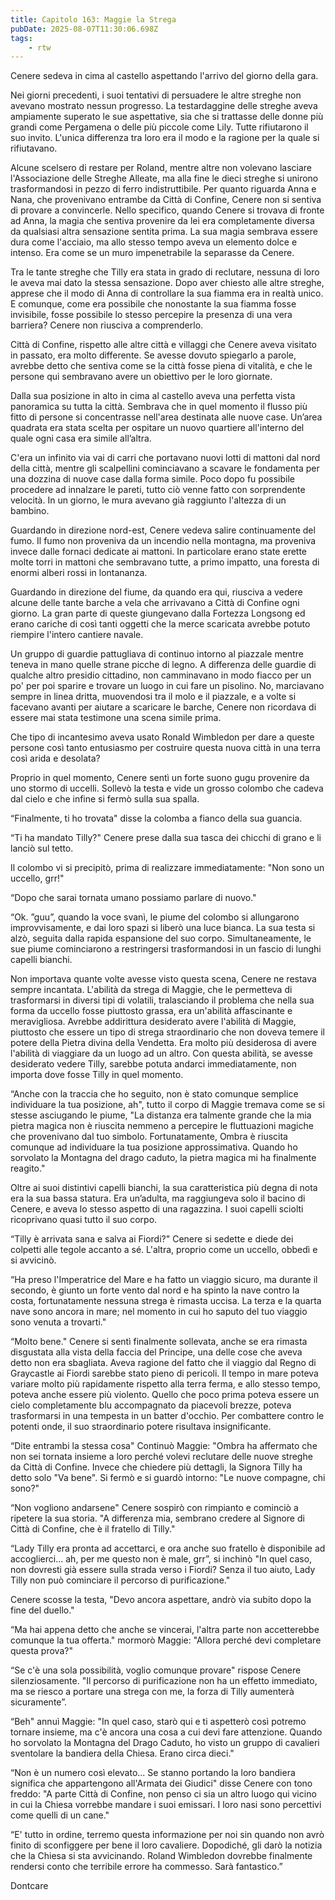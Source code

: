 ```yaml
---
title: Capitolo 163: Maggie la Strega
pubDate: 2025-08-07T11:30:06.698Z
tags:
    - rtw
---
```







Cenere sedeva in cima al castello aspettando l'arrivo del giorno della gara.


Nei giorni precedenti, i suoi tentativi di persuadere le altre streghe non avevano mostrato nessun progresso. La testardaggine delle streghe aveva ampiamente superato le sue aspettative, sia che si trattasse delle donne più grandi come Pergamena o delle più piccole come Lily. Tutte rifiutarono il suo invito. L'unica differenza tra loro era il modo e la ragione per la quale si rifiutavano.


Alcune scelsero di restare per Roland, mentre altre non volevano lasciare l'Associazione delle Streghe Alleate, ma alla fine le dieci streghe si unirono trasformandosi in pezzo di ferro indistruttibile. Per quanto riguarda Anna e Nana, che provenivano entrambe da Città di Confine, Cenere non si sentiva di provare a convincerle. Nello specifico, quando Cenere si trovava di fronte ad Anna, la magia che sentiva provenire da lei era completamente diversa da qualsiasi altra sensazione sentita prima. La sua magia sembrava essere dura come l'acciaio, ma allo stesso tempo aveva un elemento dolce e intenso. Era come se un muro impenetrabile la separasse da Cenere.


Tra le tante streghe che Tilly era stata in grado di reclutare, nessuna di loro le aveva mai dato la stessa sensazione. Dopo aver chiesto alle altre streghe, apprese che il modo di Anna di controllare la sua fiamma era in realtà unico. E comunque, come era possibile che nonostante la sua fiamma fosse invisibile, fosse possibile lo stesso percepire la presenza di una vera barriera? Cenere non riusciva a comprenderlo.


Città di Confine, rispetto alle altre città e villaggi che Cenere aveva visitato in passato, era molto differente. Se avesse dovuto spiegarlo a parole, avrebbe detto che sentiva come se la città fosse piena di vitalità, e che le persone qui sembravano avere un obiettivo per le loro giornate.


Dalla sua posizione in alto in cima al castello aveva una perfetta vista panoramica su tutta la città. Sembrava che in quel momento il flusso più fitto di persone si concentrasse nell'area destinata alle nuove case. Un’area quadrata era stata scelta per ospitare un nuovo quartiere all'interno del quale ogni casa era simile all’altra.


C'era un infinito via vai di carri che portavano nuovi lotti di mattoni dal nord della città, mentre gli scalpellini cominciavano a scavare le fondamenta per una dozzina di nuove case dalla forma simile. Poco dopo fu possibile procedere ad innalzare le pareti, tutto ciò venne fatto con sorprendente velocità. In un giorno, le mura avevano già raggiunto l'altezza di un bambino.


Guardando in direzione nord-est, Cenere vedeva salire continuamente del fumo. Il fumo non proveniva da un incendio nella montagna, ma proveniva invece dalle fornaci dedicate ai mattoni. In particolare erano state erette molte torri in mattoni che sembravano tutte, a primo impatto, una foresta di enormi alberi rossi in lontananza.


Guardando in direzione del fiume, da quando era qui, riusciva a vedere alcune delle tante barche a vela che arrivavano a Città di Confine ogni giorno. La gran parte di queste giungevano dalla Fortezza Longsong ed erano cariche di così tanti oggetti che la merce scaricata avrebbe potuto riempire l'intero cantiere navale.


Un gruppo di guardie pattugliava di continuo intorno al piazzale mentre teneva in mano quelle strane picche di legno. A differenza delle guardie di qualche altro presidio cittadino, non camminavano in modo fiacco per un po' per poi sparire e trovare un luogo in cui fare un pisolino. No, marciavano sempre in linea dritta, muovendosi tra il molo e il piazzale, e a volte si facevano avanti per aiutare a scaricare le barche, Cenere non ricordava di essere mai stata testimone una scena simile prima.


Che tipo di incantesimo aveva usato Ronald Wimbledon per dare a queste persone così tanto entusiasmo per costruire questa nuova città in una terra così arida e desolata?


Proprio in quel momento, Cenere sentì un forte suono gugu provenire da uno stormo di uccelli. Sollevò la testa e vide un grosso colombo che cadeva dal cielo e che infine si fermò sulla sua spalla.


“Finalmente, ti ho trovata" disse la colomba a fianco della sua guancia.


“Ti ha mandato Tilly?" Cenere prese dalla sua tasca dei chicchi di grano e li lanciò sul tetto.


Il colombo vi si precipitò, prima di realizzare immediatamente: "Non sono un uccello, grr!"


“Dopo che sarai tornata umano possiamo parlare di nuovo."


“Ok. ”guu”, quando la voce svanì, le piume del colombo si allungarono improvvisamente, e dai loro spazi si liberò una luce bianca. La sua testa si alzò, seguita dalla rapida espansione del suo corpo. Simultaneamente, le sue piume cominciarono a restringersi trasformandosi in un fascio di lunghi capelli bianchi.


Non importava quante volte avesse visto questa scena, Cenere ne restava sempre incantata. L'abilità da strega di Maggie, che le permetteva di trasformarsi in diversi tipi di volatili, tralasciando il problema che nella sua forma da uccello fosse piuttosto grassa, era un'abilità affascinante e meravigliosa. Avrebbe addirittura desiderato avere l'abilità di Maggie, piuttosto che essere un tipo di strega straordinario che non doveva temere il potere della Pietra divina della Vendetta. Era molto più desiderosa di avere l'abilità di viaggiare da un luogo ad un altro. Con questa abilità, se avesse desiderato vedere Tilly, sarebbe potuta andarci immediatamente, non importa dove fosse Tilly  in quel momento.


“Anche con la traccia che ho seguito, non è stato comunque semplice individuare la tua posizione, ah", tutto il corpo di Maggie tremava come se si stesse asciugando le piume, "La distanza era talmente grande che la mia pietra magica non è riuscita nemmeno a percepire le fluttuazioni magiche che provenivano dal tuo simbolo. Fortunatamente, Ombra è riuscita comunque ad individuare la tua posizione approssimativa. Quando ho sorvolato la Montagna del drago caduto, la pietra magica mi ha finalmente reagito."


Oltre ai suoi distintivi capelli bianchi, la sua caratteristica più degna di nota era la sua bassa statura. Era un’adulta, ma raggiungeva solo il bacino di Cenere, e aveva lo stesso aspetto di una ragazzina. I suoi capelli sciolti ricoprivano quasi tutto il suo corpo.


“Tilly è arrivata sana e salva ai Fiordi?" Cenere si sedette e diede dei colpetti alle tegole accanto a sé. L'altra, proprio come un uccello, obbedì e si avvicinò.


“Ha preso l'Imperatrice del Mare e ha fatto un viaggio sicuro, ma durante il secondo, è giunto un forte vento dal nord e ha spinto la nave contro la costa, fortunatamente nessuna strega è rimasta uccisa. La terza e la quarta nave sono ancora in mare; nel momento in cui ho saputo del tuo viaggio sono venuta a trovarti."


“Molto bene." Cenere si sentì finalmente sollevata, anche se era rimasta disgustata alla vista della faccia del Principe, una delle cose che aveva detto non era sbagliata. Aveva ragione del fatto che il viaggio dal Regno di Graycastle ai Fiordi sarebbe stato pieno di pericoli. Il tempo in mare poteva variare molto più rapidamente rispetto alla terra ferma, e allo stesso tempo, poteva anche essere più violento. Quello che poco prima poteva essere un cielo completamente blu accompagnato da piacevoli brezze, poteva trasformarsi in una tempesta in un batter d'occhio. Per combattere contro le potenti onde, il suo straordinario potere risultava insignificante.


“Dite entrambi la stessa cosa" Continuò Maggie: "Ombra ha affermato che non sei tornata insieme a loro perché volevi reclutare delle nuove streghe da Città di Confine. Invece che chiedere più dettagli, la Signora Tilly ha detto solo "Va bene". Si fermò e si guardò intorno: "Le nuove compagne, chi sono?"


“Non vogliono andarsene" Cenere sospirò con rimpianto e cominciò a ripetere la sua storia. "A differenza mia, sembrano credere al Signore di Città di Confine, che è il fratello di Tilly."


“Lady Tilly era pronta ad accettarci, e ora anche suo fratello è disponibile ad accoglierci... ah, per me questo non è male, grr”, si inchinò "In quel caso, non dovresti già essere sulla strada verso i Fiordi? Senza il tuo aiuto, Lady Tilly non può cominciare il percorso di purificazione."


Cenere scosse la testa, "Devo ancora aspettare, andrò via subito dopo la fine del duello."


“Ma hai appena detto che anche se vincerai, l'altra parte non accetterebbe comunque la tua offerta." mormorò Maggie: "Allora perché devi completare questa prova?"


“Se c'è una sola possibilità, voglio comunque provare" rispose Cenere silenziosamente. "Il percorso di purificazione non ha un effetto immediato, ma se riesco a portare una strega con me, la forza di Tilly aumenterà sicuramente”.


“Beh" annuì Maggie: "In quel caso, starò qui e ti aspetterò così potremo tornare insieme, ma c'è ancora una cosa a cui devi fare attenzione. Quando ho sorvolato la Montagna del Drago Caduto, ho visto un gruppo di cavalieri sventolare la bandiera della Chiesa. Erano circa dieci."


“Non è un numero così elevato... Se stanno portando la loro bandiera significa che appartengono all'Armata dei Giudici" disse Cenere con tono freddo: "A parte Città di Confine, non penso ci sia un altro luogo qui vicino in cui la Chiesa vorrebbe mandare i suoi emissari. I loro nasi sono percettivi come quelli di un cane."


“E' tutto in ordine, terremo questa informazione per noi sin quando non avrò finito di sconfiggere per bene il loro cavaliere. Dopodiché, gli darò la notizia che la Chiesa si sta avvicinando. Roland Wimbledon dovrebbe finalmente rendersi conto che terribile errore ha commesso. Sarà fantastico.”






Dontcare




                                


                                



